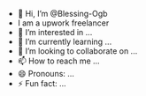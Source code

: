 - 👋 Hi, I’m @Blessing-Ogb
- I am a upwork freelancer
- 👀 I’m interested in ...
- 🌱 I’m currently learning ...
- 💞️ I’m looking to collaborate on ...
- 📫 How to reach me ...
- 😄 Pronouns: ...
- ⚡ Fun fact: ...

<!---
Blessing-Ogb/Blessing-Ogb is a ✨ special ✨ repository because its `README.md` (this file) appears on your GitHub profile.
You can click the Preview link to take a look at your changes.
--->
